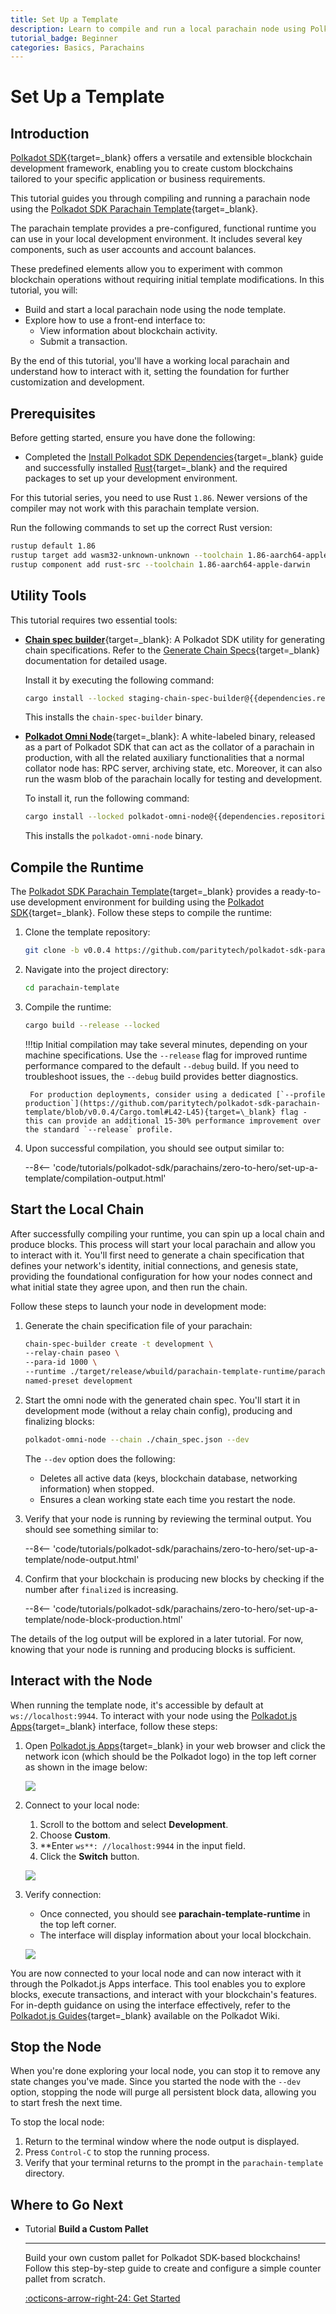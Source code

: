 ```yaml
---
title: Set Up a Template
description: Learn to compile and run a local parachain node using Polkadot SDK. Launch, run, and interact with a pre-configured runtime template.
tutorial_badge: Beginner
categories: Basics, Parachains
---
```


# Set Up a Template

## Introduction

[Polkadot SDK](https://github.com/paritytech/polkadot-sdk){target=\_blank} offers a versatile and extensible blockchain development framework, enabling you to create custom blockchains tailored to your specific application or business requirements. 

This tutorial guides you through compiling and running a parachain node using the [Polkadot SDK Parachain Template](https://github.com/paritytech/polkadot-sdk/tree/master/templates/parachain){target=\_blank}.

The parachain template provides a pre-configured, functional runtime you can use in your local development environment. It includes several key components, such as user accounts and account balances.

These predefined elements allow you to experiment with common blockchain operations without requiring initial template modifications.
In this tutorial, you will:

- Build and start a local parachain node using the node template.
- Explore how to use a front-end interface to:
    - View information about blockchain activity.
    - Submit a transaction.

By the end of this tutorial, you'll have a working local parachain and understand how to interact with it, setting the foundation for further customization and development.

## Prerequisites

Before getting started, ensure you have done the following:

- Completed the [Install Polkadot SDK Dependencies](/develop/parachains/install-polkadot-sdk/){target=\_blank} guide and successfully installed [Rust](https://www.rust-lang.org/){target=\_blank} and the required packages to set up your development environment.

For this tutorial series, you need to use Rust `1.86`. Newer versions of the compiler may not work with this parachain template version.

Run the following commands to set up the correct Rust version:

```bash
rustup default 1.86
rustup target add wasm32-unknown-unknown --toolchain 1.86-aarch64-apple-darwin
rustup component add rust-src --toolchain 1.86-aarch64-apple-darwin
```

## Utility Tools

This tutorial requires two essential tools:

- [**Chain spec builder**](https://crates.io/crates/staging-chain-spec-builder/{{dependencies.repositories.polkadot_sdk_parachain_template.subdependencies.chain_spec_builder_version}}){target=\_blank}: A Polkadot SDK utility for generating chain specifications. Refer to the [Generate Chain Specs](/develop/parachains/deployment/generate-chain-specs/){target=\_blank} documentation for detailed usage.
    
    Install it by executing the following command:
    
    ```bash
    cargo install --locked staging-chain-spec-builder@{{dependencies.repositories.polkadot_sdk_parachain_template.subdependencies.chain_spec_builder_version}}
    ```

    This installs the `chain-spec-builder` binary.

- [**Polkadot Omni Node**](https://crates.io/crates/polkadot-omni-node/{{dependencies.repositories.polkadot_sdk_parachain_template.subdependencies.polkadot_omni_node_version}}){target=\_blank}: A white-labeled binary, released as a part of Polkadot SDK that can act as the collator of a parachain in production, with all the related auxiliary functionalities that a normal collator node has: RPC server, archiving state, etc. Moreover, it can also run the wasm blob of the parachain locally for testing and development.

    To install it, run the following command:

    ```bash
    cargo install --locked polkadot-omni-node@{{dependencies.repositories.polkadot_sdk_parachain_template.subdependencies.polkadot_omni_node_version}}
    ```

    This installs the `polkadot-omni-node` binary.

## Compile the Runtime

The [Polkadot SDK Parachain Template](https://github.com/paritytech/polkadot-sdk/tree/master/templates/parachain){target=\_blank} provides a ready-to-use development environment for building using the [Polkadot SDK](https://github.com/paritytech/polkadot-sdk){target=\_blank}. Follow these steps to compile the runtime:

1. Clone the template repository:

    ```bash
    git clone -b v0.0.4 https://github.com/paritytech/polkadot-sdk-parachain-template.git parachain-template
    ```

2. Navigate into the project directory:

    ```bash
    cd parachain-template
    ```

3. Compile the runtime:

    ```bash
    cargo build --release --locked
    ```

    !!!tip
        Initial compilation may take several minutes, depending on your machine specifications. Use the `--release` flag for improved runtime performance compared to the default `--debug` build. If you need to troubleshoot issues, the `--debug` build provides better diagnostics.
        
        For production deployments, consider using a dedicated [`--profile production`](https://github.com/paritytech/polkadot-sdk-parachain-template/blob/v0.0.4/Cargo.toml#L42-L45){target=\_blank} flag - this can provide an additional 15-30% performance improvement over the standard `--release` profile.

4. Upon successful compilation, you should see output similar to:

    --8<-- 'code/tutorials/polkadot-sdk/parachains/zero-to-hero/set-up-a-template/compilation-output.html'

## Start the Local Chain

After successfully compiling your runtime, you can spin up a local chain and produce blocks. This process will start your local parachain and allow you to interact with it. You'll first need to generate a chain specification that defines your network's identity, initial connections, and genesis state, providing the foundational configuration for how your nodes connect and what initial state they agree upon, and then run the chain. 

Follow these steps to launch your node in development mode:

1. Generate the chain specification file of your parachain:

    ```bash
    chain-spec-builder create -t development \
    --relay-chain paseo \
    --para-id 1000 \
    --runtime ./target/release/wbuild/parachain-template-runtime/parachain_template_runtime.compact.compressed.wasm \
    named-preset development
    ```

2. Start the omni node with the generated chain spec. You'll start it in development mode (without a relay chain config), producing and finalizing blocks:

    ```bash
    polkadot-omni-node --chain ./chain_spec.json --dev
    ```

    The `--dev` option does the following:

    - Deletes all active data (keys, blockchain database, networking information) when stopped.
    - Ensures a clean working state each time you restart the node.

3. Verify that your node is running by reviewing the terminal output. You should see something similar to:

    --8<-- 'code/tutorials/polkadot-sdk/parachains/zero-to-hero/set-up-a-template/node-output.html'

4. Confirm that your blockchain is producing new blocks by checking if the number after `finalized` is increasing.

    --8<-- 'code/tutorials/polkadot-sdk/parachains/zero-to-hero/set-up-a-template/node-block-production.html'

The details of the log output will be explored in a later tutorial. For now, knowing that your node is running and producing blocks is sufficient.

## Interact with the Node

When running the template node, it's accessible by default at `ws://localhost:9944`. To interact with your node using the [Polkadot.js Apps](https://polkadot.js.org/apps/#/explorer){target=\_blank} interface, follow these steps:

1. Open [Polkadot.js Apps](https://polkadot.js.org/apps/#/explorer){target=\_blank} in your web browser and click the network icon (which should be the Polkadot logo) in the top left corner as shown in the image below:
    
    ![](/images/tutorials/polkadot-sdk/parachains/zero-to-hero/set-up-a-template/set-up-a-template-1.webp)

2. Connect to your local node:

    1. Scroll to the bottom and select **Development**.
    2. Choose **Custom**.
    3. **Enter `ws**: //localhost:9944` in the input field.
    4. Click the **Switch** button.
    
    ![](/images/tutorials/polkadot-sdk/parachains/zero-to-hero/set-up-a-template/set-up-a-template-2.webp)

3. Verify connection:

    - Once connected, you should see **parachain-template-runtime** in the top left corner.
    - The interface will display information about your local blockchain.
    
    ![](/images/tutorials/polkadot-sdk/parachains/zero-to-hero/set-up-a-template/set-up-a-template-3.webp)

You are now connected to your local node and can now interact with it through the Polkadot.js Apps interface. This tool enables you to explore blocks, execute transactions, and interact with your blockchain's features. For in-depth guidance on using the interface effectively, refer to the [Polkadot.js Guides](https://wiki.polkadot.network/general/polkadotjs/){target=\_blank} available on the Polkadot Wiki.

## Stop the Node

When you're done exploring your local node, you can stop it to remove any state changes you've made. Since you started the node with the `--dev` option, stopping the node will purge all persistent block data, allowing you to start fresh the next time.

To stop the local node:

1. Return to the terminal window where the node output is displayed.
2. Press `Control-C` to stop the running process.
3. Verify that your terminal returns to the prompt in the `parachain-template` directory.

## Where to Go Next

<div class="grid cards" markdown>

-   <span class="badge tutorial">Tutorial</span> __Build a Custom Pallet__

    ---

    Build your own custom pallet for Polkadot SDK-based blockchains! Follow this step-by-step guide to create and configure a simple counter pallet from scratch.

    [:octicons-arrow-right-24: Get Started](/tutorials/polkadot-sdk/parachains/zero-to-hero/build-custom-pallet/)

</div>
